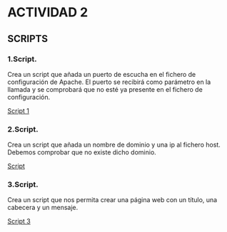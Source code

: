 # ACTIVIDAD 2

## SCRIPTS

### 1.Script. 
Crea un script que añada un puerto de escucha en el fichero de configuración de Apache. El puerto se recibirá como parámetro en la llamada y se comprobará que no esté ya presente en el fichero de configuración.

[Script 1](addPort.sh)

### 2.Script. 
Crea un script que añada un nombre de dominio y una ip al fichero host. Debemos comprobar que no existe dicho dominio.

[Script](addDomain.sh)

### 3.Script.
Crea un script que nos permita crear una página web con un título, una cabecera y un mensaje.

[Script 3](addPage.sh)
